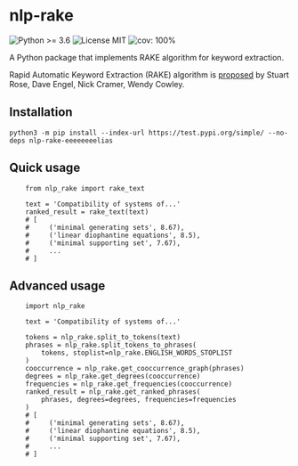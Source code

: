 # nlp-rake

![Python >= 3.6](https://img.shields.io/badge/python->=3.6-blue)
![License MIT](https://img.shields.io/badge/license-MIT-green)
![cov: 100%](https://img.shields.io/badge/codecov-98%25-brightgreen)

A Python package that implements RAKE algorithm for keyword extraction.

Rapid Automatic Keyword Extraction (RAKE) algorithm is [proposed](https://www.researchgate.net/publication/227988510_Automatic_Keyword_Extraction_from_Individual_Documents) by Stuart Rose, Dave Engel, Nick Cramer, Wendy Cowley.
## Installation
```
python3 -m pip install --index-url https://test.pypi.org/simple/ --no-deps nlp-rake-eeeeeeeelias
```

## Quick usage
```
    from nlp_rake import rake_text

    text = 'Compatibility of systems of...'
    ranked_result = rake_text(text)
    # [
    #     ('minimal generating sets', 8.67),
    #     ('linear diophantine equations', 8.5),
    #     ('minimal supporting set', 7.67),
    #     ...
    # ]
```

## Advanced usage
```
    import nlp_rake

    text = 'Compatibility of systems of...'

    tokens = nlp_rake.split_to_tokens(text)
    phrases = nlp_rake.split_tokens_to_phrases(
        tokens, stoplist=nlp_rake.ENGLISH_WORDS_STOPLIST
    )
    cooccurrence = nlp_rake.get_cooccurrence_graph(phrases)
    degrees = nlp_rake.get_degrees(cooccurrence)
    frequencies = nlp_rake.get_frequencies(cooccurrence)
    ranked_result = nlp_rake.get_ranked_phrases(
        phrases, degrees=degrees, frequencies=frequencies
    )
    # [
    #     ('minimal generating sets', 8.67),
    #     ('linear diophantine equations', 8.5),
    #     ('minimal supporting set', 7.67),
    #     ...
    # ]
```